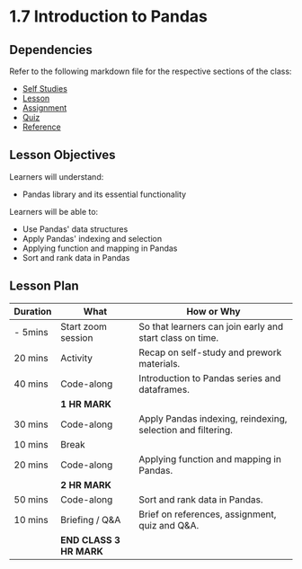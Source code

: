 # 1.7 Introduction to Pandas

## Dependencies

Refer to the following markdown file for the respective sections of the class:

- [Self Studies](./studies.md)
- [Lesson](./lesson.md)
- [Assignment](./assignment.md)
- [Quiz](./quiz.md)
- [Reference](./reference.md)

## Lesson Objectives

Learners will understand:

- Pandas library and its essential functionality

Learners will be able to:

- Use Pandas' data structures
- Apply Pandas' indexing and selection
- Applying function and mapping in Pandas
- Sort and rank data in Pandas

## Lesson Plan

| Duration | What                    | How or Why                                                  |
| -------- | ----------------------- | ----------------------------------------------------------- |
| - 5mins  | Start zoom session      | So that learners can join early and start class on time.    |
| 20 mins  | Activity                | Recap on self-study and prework materials.                  |
| 40 mins  | Code-along              | Introduction to Pandas series and dataframes.               |
|          | **1 HR MARK**           |
| 30 mins  | Code-along              | Apply Pandas indexing, reindexing, selection and filtering. |
| 10 mins  | Break                   |
| 20 mins  | Code-along              | Applying function and mapping in Pandas.                    |
|          | **2 HR MARK**           |
| 50 mins  | Code-along              | Sort and rank data in Pandas.                               |
| 10 mins  | Briefing / Q&A          | Brief on references, assignment, quiz and Q&A.              |
|          | **END CLASS 3 HR MARK** |
